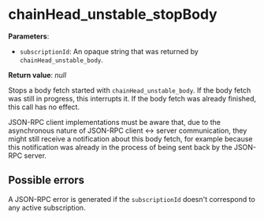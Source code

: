 # chainHead_unstable_stopBody

**Parameters**:

- `subscriptionId`: An opaque string that was returned by `chainHead_unstable_body`.

**Return value**: *null*

Stops a body fetch started with `chainHead_unstable_body`. If the body fetch was still in progress, this interrupts it. If the body fetch was already finished, this call has no effect.

JSON-RPC client implementations must be aware that, due to the asynchronous nature of JSON-RPC client <-> server communication, they might still receive a notification about this body fetch, for example because this notification was already in the process of being sent back by the JSON-RPC server.

## Possible errors

A JSON-RPC error is generated if the `subscriptionId` doesn't correspond to any active subscription.
